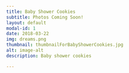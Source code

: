 ```yaml
---
title: Baby Shower Cookies
subtitle: Photos Coming Soon!
layout: default
modal-id: 1
date: 2018-03-22
img: dreams.png
thumbnail: thumbnailForBabyShowerCookies.jpg
alt: image-alt
description: Baby shower cookies

---
```

